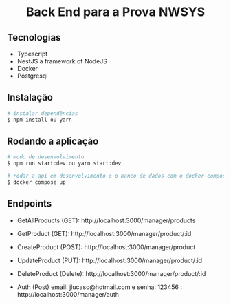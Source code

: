 <h1 align="center" >Back End para a Prova NWSYS</h1>

## Tecnologias

- Typescript
- NestJS a framework of NodeJS
- Docker
- Postgresql

## Instalação

```bash
# instalar dependências
$ npm install ou yarn
```

## Rodando a aplicação

```bash
# modo de desenvolvimento
$ npm run start:dev ou yarn start:dev

# rodar a api em desenvolvimento e o banco de dados com o docker-compose
$ docker compose up
```

## Endpoints
- <p>GetAllProducts (GET): http://localhost:3000/manager/products</p>
- <p>GetProduct (GET): http://localhost:3000/manager/product/:id</p>
- <p>CreateProduct (POST): http://localhost:3000/manager/product</p>
- <p>UpdateProduct (PUT): http://localhost:3000/manager/product/:id</p>
- <p>DeleteProduct (Delete): http://localhost:3000/manager/product/:id</p>
- <p>Auth (Post) email: jlucaso@hotmail.com e senha: 123456 : http://localhost:3000/manager/auth</p>
